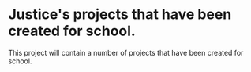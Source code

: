 # Justice's projects that have been created for school.

This project will contain a number of projects that have been created for school.
